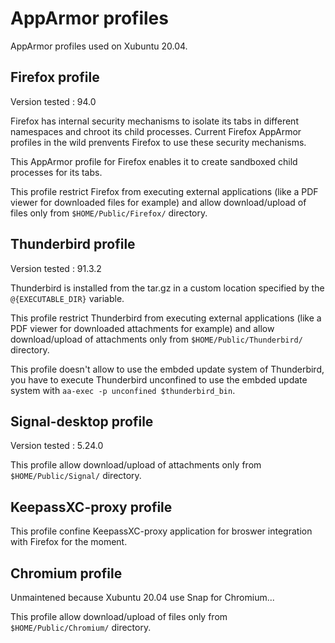 # AppArmor profiles
AppArmor profiles used on Xubuntu 20.04.

## Firefox profile
Version tested : 94.0

Firefox has internal security mechanisms to isolate its tabs in different namespaces and chroot its child processes. Current Firefox AppArmor profiles in the wild prenvents Firefox to use these security mechanisms.

This AppArmor profile for Firefox enables it to create sandboxed child processes for its tabs.

This profile restrict Firefox from executing external applications (like a PDF viewer for downloaded files for example) and allow download/upload of files only from `$HOME/Public/Firefox/` directory.

## Thunderbird profile
Version tested : 91.3.2

Thunderbird is installed from the tar.gz in a custom location specified by the `@{EXECUTABLE_DIR}` variable.

This profile restrict Thunderbird from executing external applications (like a PDF viewer for downloaded attachments for example) and allow download/upload of attachments only from `$HOME/Public/Thunderbird/` directory.

This profile doesn't allow to use the embded update system of Thunderbird, you have to execute Thunderbird unconfined to use the embded update system with `aa-exec -p unconfined $thunderbird_bin`.

## Signal-desktop profile
Version tested : 5.24.0

This profile allow download/upload of attachments only from `$HOME/Public/Signal/` directory.

## KeepassXC-proxy profile
This profile confine KeepassXC-proxy application for broswer integration with Firefox for the moment.

## Chromium profile
Unmaintened because Xubuntu 20.04 use Snap for Chromium...

This profile allow download/upload of files only from `$HOME/Public/Chromium/` directory.

